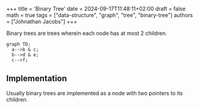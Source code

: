 +++
title = 'Binary Tree'
date = 2024-09-17T11:48:11+02:00
draft = false
math = true
tags = ["data-structure", "graph", "tree", "binary-tree"]
authors = ["Johnathan Jacobs"]
+++

Binary trees are trees wherein each node has at most 2 children.

```mermaid
graph TD;
  a-->b & c;
  b-->d & e;
  c-->f;
```

## Implementation

Usually binary trees are implemented as a node with two pointers to its children.
